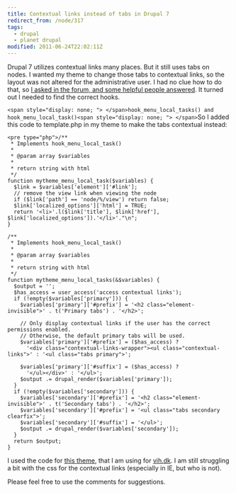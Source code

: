 ```yaml
---
title: Contextual links instead of tabs in Drupal 7
redirect_from: /node/317
tags:
  - drupal
  - planet drupal
modified: 2011-06-24T22:02:11Z
---
```


Drupal 7 utilizes contextual links many places. But it still uses tabs on nodes. I wanted my theme to change those tabs to contextual links, so the layout was not altered for the administrative user. I had no clue how to do that, so [I asked in the forum, and some helpful people answered](http://drupal.org/node/951088). It turned out I needed to find the correct hooks.

`<span style="display: none; "> </span>hook_menu_local_tasks() and hook_menu_local_task()<span style="display: none; "> </span>`So I added this code to template.php in my theme to make the tabs contextual instead:

  
```
<pre type="php">/**
 * Implements hook_menu_local_task() 
 *
 * @param array $variables
 *
 * return string with html
 */
function mytheme_menu_local_task($variables) {
  $link = $variables['element']['#link'];
  // remove the view link when viewing the node
  if ($link['path'] == 'node/%/view') return false;
  $link['localized_options']['html'] = TRUE;
  return '<li>'.l($link['title'], $link['href'], $link['localized_options']).'</li>'."\n"; 
}

/**
 * Implements hook_menu_local_task() 
 *
 * @param array $variables
 *
 * return string with html
 */
function mytheme_menu_local_tasks(&$variables) {
  $output = '';
  $has_access = user_access('access contextual links');
  if (!empty($variables['primary'])) {
    $variables['primary']['#prefix'] = '<h2 class="element-invisible">' . t('Primary tabs') . '</h2>';
   
    // Only display contextual links if the user has the correct permissions enabled.
    // Otherwise, the default primary tabs will be used.   
    $variables['primary']['#prefix'] = ($has_access) ?
      '<div class="contextual-links-wrapper"><ul class="contextual-links">' : '<ul class="tabs primary">';

    $variables['primary']['#suffix'] = ($has_access) ?
      '</ul></div>' : '</ul>';
    $output .= drupal_render($variables['primary']);
  }
  if (!empty($variables['secondary'])) {
    $variables['secondary']['#prefix'] = '<h2 class="element-invisible">' . t('Secondary tabs') . '</h2>';
    $variables['secondary']['#prefix'] = '<ul class="tabs secondary clearfix">';
    $variables['secondary']['#suffix'] = '</ul>';
    $output .= drupal_render($variables['secondary']);
  }
  return $output;
}
```


I used the code for [this theme](http://github.com/vih/vih.dk-theme), that I am using for [vih.dk](http://vih.dk). I am still struggling a bit with the css for the contextual links (especially in IE, but who is not).

Please feel free to use the comments for suggestions.
